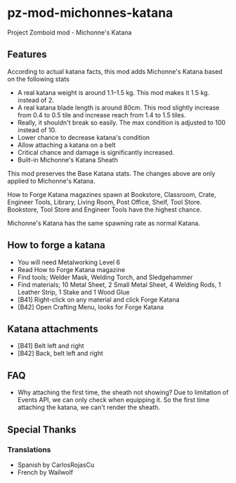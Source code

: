 # pz-mod-michonnes-katana

Project Zomboid mod - Michonne's Katana

## Features

According to actual katana facts, this mod adds Michonne's Katana based on the following stats

- A real katana weight is around 1.1–1.5 kg. This mod makes it 1.5 kg. instead of 2.
- A real katana blade length is around 80cm. This mod slightly increase from 0.4 to 0.5 tile and increase reach from 1.4 to 1.5 tiles.
- Really, it shouldn't break so easily. The max condition is adjusted to 100 instead of 10.
- Lower chance to decrease katana's condition
- Allow attaching a katana on a belt
- Critical chance and damage is significantly increased.
- Built-in Michonne's Katana Sheath

This mod preserves the Base Katana stats. The changes above are only applied to Michonne's Katana.

How to Forge Katana magazines spawn at Bookstore, Classroom, Crate, Engineer Tools, Library, Living Room, Post Office, Shelf, Tool Store. Bookstore, Tool Store and Engineer Tools have the highest chance.

Michonne's Katana has the same spawning rate as normal Katana.

## How to forge a katana

- You will need Metalworking Level 6
- Read How to Forge Katana magazine
- Find tools; Welder Mask, Welding Torch, and Sledgehammer
- Find materials; 10 Metal Sheet, 2 Small Metal Sheet, 4 Welding Rods, 1 Leather Strip, 1 Stake and 1 Wood Glue
- [B41] Right-click on any material and click Forge Katana
- [B42] Open Crafting Menu, looks for Forge Katana

## Katana attachments

- [B41] Belt left and right
- [B42] Back, belt left and right

## FAQ

- Why attaching the first time, the sheath not showing? Due to limitation of Events API, we can only check when equipping it. So the first time attaching the katana, we can't render the sheath.

## Special Thanks

### Translations

- Spanish by CarlosRojasCu
- French by Wailwolf
